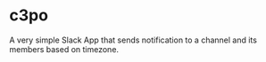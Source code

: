 # c3po
A very simple Slack App that sends notification to a channel and its members based on timezone.
